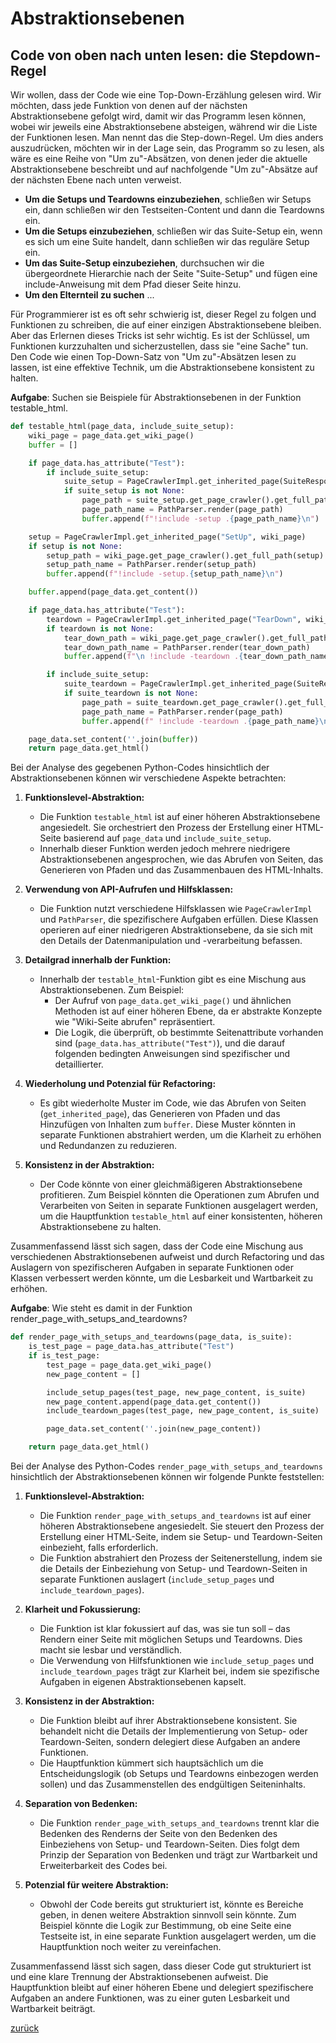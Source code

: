 # Abstraktionsebenen

## Code von oben nach unten lesen: die Stepdown-Regel

Wir wollen, dass der Code wie eine Top-Down-Erzählung gelesen wird. Wir möchten, dass jede Funktion von denen auf der
nächsten Abstraktionsebene gefolgt wird, damit wir das Programm lesen können, wobei wir jeweils eine Abstraktionsebene
absteigen, während wir die Liste der Funktionen lesen. Man nennt das die Step-down-Regel. Um dies anders auszudrücken,
möchten wir in der Lage sein, das Programm so zu lesen, als wäre es eine Reihe von "Um zu"-Absätzen, von denen jeder die
aktuelle Abstraktionsebene beschreibt und auf nachfolgende "Um zu"-Absätze auf der nächsten Ebene nach unten verweist.

- **Um die Setups und Teardowns einzubeziehen**, schließen wir Setups ein, dann schließen wir den Testseiten-Content
  und dann die Teardowns ein.
- **Um die Setups einzubeziehen**, schließen wir das Suite-Setup ein, wenn es sich um eine Suite handelt, dann
  schließen
  wir das reguläre Setup ein.
- **Um das Suite-Setup einzubeziehen**, durchsuchen wir die übergeordnete Hierarchie nach der Seite "Suite-Setup" und
  fügen eine include-Anweisung mit dem Pfad dieser Seite hinzu.
- **Um den Elternteil zu suchen** ...

Für Programmierer ist es oft sehr schwierig ist, dieser Regel zu folgen und Funktionen
zu schreiben, die auf einer einzigen Abstraktionsebene bleiben. Aber das Erlernen dieses Tricks ist sehr
wichtig.
Es ist der Schlüssel, um Funktionen kurzzuhalten und sicherzustellen, dass sie "eine Sache" tun. Den Code wie einen
Top-Down-Satz von "Um zu"-Absätzen lesen zu lassen, ist eine effektive Technik, um die Abstraktionsebene konsistent zu
halten.

**Aufgabe**: Suchen sie Beispiele für Abstraktionsebenen in der Funktion testable_html.

```python
def testable_html(page_data, include_suite_setup):
    wiki_page = page_data.get_wiki_page()
    buffer = []

    if page_data.has_attribute("Test"):
        if include_suite_setup:
            suite_setup = PageCrawlerImpl.get_inherited_page(SuiteResponder.SUITE_SETUP_NAME, wiki_page)
            if suite_setup is not None:
                page_path = suite_setup.get_page_crawler().get_full_path(suite_setup)
                page_path_name = PathParser.render(page_path)
                buffer.append(f"!include -setup .{page_path_name}\n")

    setup = PageCrawlerImpl.get_inherited_page("SetUp", wiki_page)
    if setup is not None:
        setup_path = wiki_page.get_page_crawler().get_full_path(setup)
        setup_path_name = PathParser.render(setup_path)
        buffer.append(f"!include -setup.{setup_path_name}\n")

    buffer.append(page_data.get_content())

    if page_data.has_attribute("Test"):
        teardown = PageCrawlerImpl.get_inherited_page("TearDown", wiki_page)
        if teardown is not None:
            tear_down_path = wiki_page.get_page_crawler().get_full_path(teardown)
            tear_down_path_name = PathParser.render(tear_down_path)
            buffer.append(f"\n !include -teardown .{tear_down_path_name}\n")

        if include_suite_setup:
            suite_teardown = PageCrawlerImpl.get_inherited_page(SuiteResponder.SUITE_TEARDOWN_NAME, wiki_page)
            if suite_teardown is not None:
                page_path = suite_teardown.get_page_crawler().get_full_path(suite_teardown)
                page_path_name = PathParser.render(page_path)
                buffer.append(f" !include -teardown .{page_path_name}\n")

    page_data.set_content(''.join(buffer))
    return page_data.get_html()
```

Bei der Analyse des gegebenen Python-Codes hinsichtlich der Abstraktionsebenen können wir verschiedene Aspekte
betrachten:

1. **Funktionslevel-Abstraktion:**
    - Die Funktion `testable_html` ist auf einer höheren Abstraktionsebene angesiedelt. Sie orchestriert den Prozess der
      Erstellung einer HTML-Seite basierend auf `page_data` und `include_suite_setup`.
    - Innerhalb dieser Funktion werden jedoch mehrere niedrigere Abstraktionsebenen angesprochen, wie das Abrufen von
      Seiten, das Generieren von Pfaden und das Zusammenbauen des HTML-Inhalts.

2. **Verwendung von API-Aufrufen und Hilfsklassen:**
    - Die Funktion nutzt verschiedene Hilfsklassen wie `PageCrawlerImpl` und `PathParser`, die spezifischere Aufgaben
      erfüllen. Diese Klassen operieren auf einer niedrigeren Abstraktionsebene, da sie sich mit den Details der
      Datenmanipulation und -verarbeitung befassen.

3. **Detailgrad innerhalb der Funktion:**
    - Innerhalb der `testable_html`-Funktion gibt es eine Mischung aus Abstraktionsebenen. Zum Beispiel:
        - Der Aufruf von `page_data.get_wiki_page()` und ähnlichen Methoden ist auf einer höheren Ebene, da er abstrakte
          Konzepte wie "Wiki-Seite abrufen" repräsentiert.
        - Die Logik, die überprüft, ob bestimmte Seitenattribute vorhanden sind (`page_data.has_attribute("Test")`), und
          die darauf folgenden bedingten Anweisungen sind spezifischer und detaillierter.

4. **Wiederholung und Potenzial für Refactoring:**
    - Es gibt wiederholte Muster im Code, wie das Abrufen von Seiten (`get_inherited_page`), das Generieren von Pfaden
      und das Hinzufügen von Inhalten zum `buffer`. Diese Muster könnten in separate Funktionen abstrahiert werden, um
      die Klarheit zu erhöhen und Redundanzen zu reduzieren.

5. **Konsistenz in der Abstraktion:**
    - Der Code könnte von einer gleichmäßigeren Abstraktionsebene profitieren. Zum Beispiel könnten die Operationen zum
      Abrufen und Verarbeiten von Seiten in separate Funktionen ausgelagert werden, um die Hauptfunktion `testable_html`
      auf einer konsistenten, höheren Abstraktionsebene zu halten.

Zusammenfassend lässt sich sagen, dass der Code eine Mischung aus verschiedenen Abstraktionsebenen aufweist und durch
Refactoring und das Auslagern von spezifischeren Aufgaben in separate Funktionen oder Klassen verbessert werden könnte,
um die Lesbarkeit und Wartbarkeit zu erhöhen.

**Aufgabe**: Wie steht es damit in der Funktion render_page_with_setups_and_teardowns?

```python
def render_page_with_setups_and_teardowns(page_data, is_suite):
    is_test_page = page_data.has_attribute("Test")
    if is_test_page:
        test_page = page_data.get_wiki_page()
        new_page_content = []

        include_setup_pages(test_page, new_page_content, is_suite)
        new_page_content.append(page_data.get_content())
        include_teardown_pages(test_page, new_page_content, is_suite)

        page_data.set_content(''.join(new_page_content))

    return page_data.get_html()
```

Bei der Analyse des Python-Codes `render_page_with_setups_and_teardowns` hinsichtlich der Abstraktionsebenen können wir
folgende Punkte feststellen:

1. **Funktionslevel-Abstraktion:**
    - Die Funktion `render_page_with_setups_and_teardowns` ist auf einer höheren Abstraktionsebene angesiedelt. Sie
      steuert den Prozess der Erstellung einer HTML-Seite, indem sie Setup- und Teardown-Seiten einbezieht, falls
      erforderlich.
    - Die Funktion abstrahiert den Prozess der Seitenerstellung, indem sie die Details der Einbeziehung von Setup- und
      Teardown-Seiten in separate Funktionen auslagert (`include_setup_pages` und `include_teardown_pages`).

2. **Klarheit und Fokussierung:**
    - Die Funktion ist klar fokussiert auf das, was sie tun soll – das Rendern einer Seite mit möglichen Setups und
      Teardowns. Dies macht sie lesbar und verständlich.
    - Die Verwendung von Hilfsfunktionen wie `include_setup_pages` und `include_teardown_pages` trägt zur Klarheit bei,
      indem sie spezifische Aufgaben in eigenen Abstraktionsebenen kapselt.

3. **Konsistenz in der Abstraktion:**
    - Die Funktion bleibt auf ihrer Abstraktionsebene konsistent. Sie behandelt nicht die Details der Implementierung
      von Setup- oder Teardown-Seiten, sondern delegiert diese Aufgaben an andere Funktionen.
    - Die Hauptfunktion kümmert sich hauptsächlich um die Entscheidungslogik (ob Setups und Teardowns einbezogen werden
      sollen) und das Zusammenstellen des endgültigen Seiteninhalts.

4. **Separation von Bedenken:**
    - Die Funktion `render_page_with_setups_and_teardowns` trennt klar die Bedenken des Renderns der Seite von den
      Bedenken des Einbeziehens von Setup- und Teardown-Seiten. Dies folgt dem Prinzip der Separation von Bedenken und
      trägt zur Wartbarkeit und Erweiterbarkeit des Codes bei.

5. **Potenzial für weitere Abstraktion:**
    - Obwohl der Code bereits gut strukturiert ist, könnte es Bereiche geben, in denen weitere Abstraktion sinnvoll sein
      könnte. Zum Beispiel könnte die Logik zur Bestimmung, ob eine Seite eine Testseite ist, in eine separate Funktion
      ausgelagert werden, um die Hauptfunktion noch weiter zu vereinfachen.

Zusammenfassend lässt sich sagen, dass dieser Code gut strukturiert ist und eine klare Trennung der Abstraktionsebenen
aufweist. Die Hauptfunktion bleibt auf einer höheren Ebene und delegiert spezifischere Aufgaben an andere Funktionen,
was zu einer guten Lesbarkeit und Wartbarkeit beiträgt.

[zurück](../TheGoodPractices)
